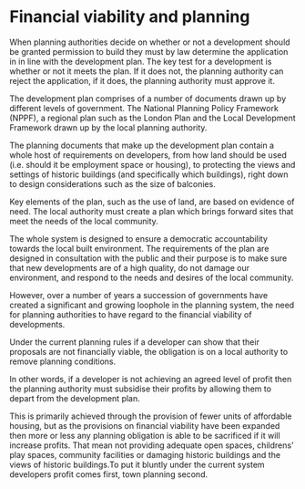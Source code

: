 # Financial viability and planning

When planning authorities decide on whether or not a development should be granted permission to build they must by law determine the application in in line with the development plan. The key test for a development is whether or not it meets the plan. If it does not, the planning authority can reject the application, if it does, the planning authority must approve it.  

The development plan comprises of a number of documents drawn up by different levels of government. The National Planning Policy Framework (NPPF), a regional plan such as the London Plan and the Local Development Framework drawn up by the local planning authority. 

The planning documents that make up the development plan contain a whole host of requirements on developers, from how land should be used (i.e. should it be employment space or housing), to protecting the views and settings of historic buildings (and specifically which buildings), right down to design considerations such as the size of balconies. 

Key elements of the plan, such as the use of land, are based on evidence of need. The local authority must create a plan which brings forward sites that meet the needs of the local community. 

The whole system is designed to ensure a democratic accountability towards the local built environment. The requirements of the plan are designed in consultation with the public and their purpose is to make sure that new developments are of a high quality, do not damage our environment, and respond to the needs and desires of the local community.

However, over a number of years a succession of governments have created a significant and growing loophole in the planning system, the need for planning authorities to have regard to the financial viability of developments.

Under the current planning rules if a developer can show that their proposals are not financially viable, the obligation is on a local authority to remove planning conditions.

In other words, if a developer is not achieving an agreed level of profit then the planning authority must subsidise their profits by allowing them to depart from the development plan.

This is primarily achieved through the provision of fewer units of affordable housing, but as the provisions on financial viability have been expanded then more or less any planning obligation is able to be sacrificed if it will increase profits. That mean not providing adequate open spaces, childrens’ play spaces, community facilities or damaging historic buildings and the views of historic buildings.To put it bluntly under the current system developers profit comes first, town planning second.

